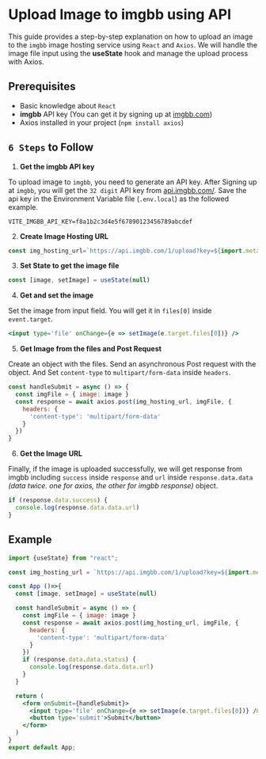 # Upload Image to imgbb using API

This guide provides a step-by-step explanation on how to upload an image to the `imgbb` image hosting service using `React` and `Axios`. We will handle the image file input using the **useState** hook and manage the upload process with Axios.

## Prerequisites

- Basic knowledge about `React`
- **imgbb** API key (You can get it by signing up at [imgbb.com](https://imgbb.com))
- Axios installed in your project (`npm install axios`)

## `6 Steps` to Follow

1. **Get the imgbb API key**

To upload image to `imgbb`, you need to generate an API key. After Signing up at `imgbb`, you will get the `32 digit` API key from [api.imgbb.com/](https://api.imgbb.com/). Save the api key in the Environment Variable file (`.env.local`) as the followed example.

```.env
VITE_IMGBB_API_KEY=f8a1b2c3d4e5f67890123456789abcdef
```

2. **Create Image Hosting URL**

```jsx
const img_hosting_url=`https://api.imgbb.com/1/upload?key=${import.meta.env.VITE_IMGBB_API_KEY}`
```

3. **Set State to get the image file**

```jsx
const [image, setImage] = useState(null)
```

4. **Get and set the image**

Set the image from input field. You will get it in `files[0]` inside `event.target`.

```jsx
<input type='file' onChange={e => setImage(e.target.files[0])} />
```

5. **Get Image from the files and Post Request**

Create an object with the files. Send an asynchronous Post request with the object. And Set `content-type` to `multipart/form-data` inside `headers`.

```jsx
const handleSubmit = async () => {
  const imgFile = { image: image }
  const response = await axios.post(img_hosting_url, imgFile, {
    headers: {
      'content-type': 'multipart/form-data'
    }
  })
}
```

6. **Get the Image URL**

Finally, if the image is uploaded successfully, we will get response from imgbb including `success` inside `response` and `url` inside `response.data.data` _(data twice. one for axios, the other for imgbb response)_ object.

```jsx
if (response.data.success) {
  console.log(response.data.data.url)
}
```

## Example

```jsx
import {useState} from "react";

const img_hosting_url = `https://api.imgbb.com/1/upload?key=${import.meta.env.VITE_IMGBB_API_KEY}`;

const App ()=>{
  const [image, setImage] = useState(null)

  const handleSubmit = async () => {
    const imgFile = { image: image }
    const response = await axios.post(img_hosting_url, imgFile, {
      headers: {
        'content-type': 'multipart/form-data'
      }
    })
    if (response.data.data.status) {
      console.log(response.data.data.url)
    }
  }

  return (
    <form onSubmit={handleSubmit}>
      <input type='file' onChange={e => setImage(e.target.files[0])} />
      <button type='submit'>Submit</button>
    </form>
  )
}
export default App;
```
